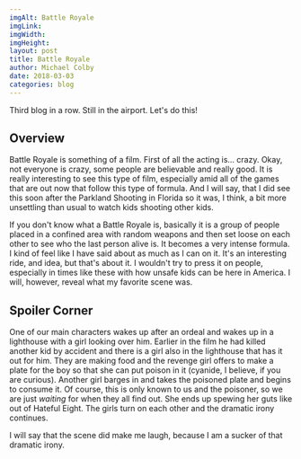 ```yaml
---
imgAlt: Battle Royale
imgLink:
imgWidth:
imgHeight:
layout: post
title: Battle Royale
author: Michael Colby
date: 2018-03-03
categories: blog
---
```


Third blog in a row. Still in the airport. Let's do this!

<h2> Overview </h2>

Battle Royale is something of a film. First of all the acting is... crazy. Okay,
not everyone is crazy, some people are believable and really good. It is really
interesting to see this type of film, especially amid all of the games that are
out now that follow this type of formula. And I will say, that I did see this
soon after the Parkland Shooting in Florida so it was, I think, a bit more
unsettling than usual to watch kids shooting other kids.

If you don't know what a Battle Royale is, basically it is a group of people
placed in a confined area with random weapons and then set loose on each other
to see who the last person alive is. It becomes a very intense formula. I kind
of feel like I have said about as much as I can on it. It's an interesting ride,
and idea, but that's about it. I wouldn't try to press it on people, especially
in times like these with how unsafe kids can be here in America. I will,
however, reveal what my favorite scene was.

<h2> Spoiler Corner </h2>

One of our main characters wakes up after an ordeal and wakes up in a lighthouse
with a girl looking over him. Earlier in the film he had killed another kid by
accident and there is a girl also in the lighthouse that has it out for him.
They are making food and the revenge girl offers to make a plate for the boy so
that she can put poison in it (cyanide, I believe, if you are curious). Another
girl barges in and takes the poisoned plate and begins to consume it. Of course,
this is only known to us and the poisoner, so we are just <i>waiting</i> for
when they all find out. She ends up spewing her guts like out of Hateful Eight.
The girls turn on each other and the dramatic irony continues.

I will say that the scene did make me laugh, because I am a sucker of that
dramatic irony.
